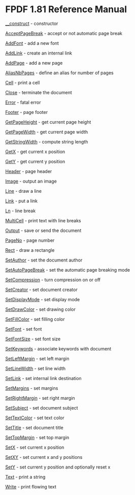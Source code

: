 # FPDF 1.81 Reference Manual

[__construct](__construct.md) - constructor

[AcceptPageBreak](acceptpagebreak.md) - accept or not automatic page break

[AddFont](addfont.md) - add a new font

[AddLink](addlink.md) - create an internal link

[AddPage](addpage.md) - add a new page

[AliasNbPages](aliasnbpages.md) - define an alias for number of pages

[Cell](cell.md) - print a cell

[Close](close.md) - terminate the document

[Error](error.md) - fatal error

[Footer](footer.md) - page footer

[GetPageHeight](getpageheight.md) - get current page height

[GetPageWidth](getpagewidth.md) - get current page width

[GetStringWidth](getstringwidth.md) - compute string length

[GetX](getx.md) - get current x position

[GetY](gety.md) - get current y position

[Header](header.md) - page header

[Image](image.md) - output an image

[Line](line.md) - draw a line

[Link](link.md) - put a link

[Ln](ln.md) - line break

[MultiCell](multicell.md) - print text with line breaks

[Output](output.md) - save or send the document

[PageNo](pageno.md) - page number

[Rect](rect.md) - draw a rectangle

[SetAuthor](setauthor.md) - set the document author

[SetAutoPageBreak](setautopagebreak.md) - set the automatic page breaking mode

[SetCompression](setcompression.md) - turn compression on or off

[SetCreator](setcreator.md) - set document creator

[SetDisplayMode](setdisplaymode.md) - set display mode

[SetDrawColor](setdrawcolor.md) - set drawing color

[SetFillColor](setfillcolor.md) - set filling color

[SetFont](setfont.md) - set font

[SetFontSize](setfontsize.md) - set font size

[SetKeywords](setkeywords.md) - associate keywords with document

[SetLeftMargin](setleftmargin.md) - set left margin

[SetLineWidth](setlinewidth.md) - set line width

[SetLink](setlink.md) - set internal link destination

[SetMargins](setmargins.md) - set margins

[SetRightMargin](setrightmargin.md) - set right margin

[SetSubject](setsubject.md) - set document subject

[SetTextColor](settextcolor.md) - set text color

[SetTitle](settitle.md) - set document title

[SetTopMargin](settopmargin.md) - set top margin

[SetX](setx.md) - set current x position

[SetXY](setxy.md) - set current x and y positions

[SetY](sety.md) - set current y position and optionally reset x

[Text](text.md) - print a string

[Write](write.md) - print flowing text
